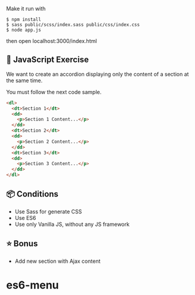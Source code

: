 
Make it run with 
```
$ npm install
$ sass public/scss/index.sass public/css/index.css
$ node app.js
```

then open localhost:3000/index.html

## 🚀 JavaScript Exercise

We want to create an accordion displaying only the content of a section at the same time.

You must follow the next code sample.


```html
<dl>
  <dt>Section 1</dt>
  <dd>
    <p>Section 1 Content...</p>
  </dd>
  <dt>Section 2</dt>
  <dd>
    <p>Section 2 Content...</p>
  </dd>
  <dt>Section 3</dt>
  <dd>
    <p>Section 3 Content...</p>
  </dd>
</dl>
```

## 📦 Conditions
* Use Sass for generate CSS
* Use ES6
* Use only Vanilla JS, without any JS framework


## ⭐️ Bonus
* Add new section with Ajax content

# es6-menu

